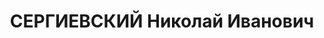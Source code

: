 ---
title: СЕРГИЕВСКИЙ Николай Иванович
description: "1888 року народження, м. Олександрів Іванівської області, росіянин,\
  \ освіта вища, безпартійний. Начальник завода ім. Сталіна. Проживав: м. Краматорськ\
  \ Донецької області, пр. Шлакобетонний, буд. №2. \n  Заарештований 16 липня 1937\
  \ року. Військовою колегією Верховного Суду СРСР 29 жовтня 1937 року засуджений\
  \ до розстрілу. Вирок приведений до виконання 30 жовтня 1937 року у м. Сталіно (м.\
  \ Донецьк). \n  Реабілітований у 1992 році."
---